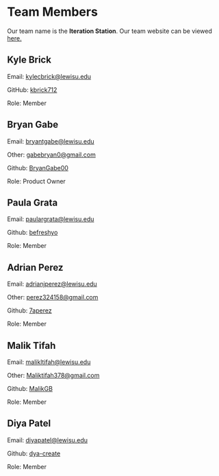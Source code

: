# Team Members

Our team name is the  **Iteration Station**.  Our team website can be viewed [here.](https://witty-meadow-055b73d10.1.azurestaticapps.net/)

## Kyle Brick

Email:  kylecbrick@lewisu.edu

GitHub: [kbrick712](https://github.com/kbrick712)

Role: Member

## Bryan Gabe

Email: bryantgabe@lewisu.edu

Other: gabebryan0@gmail.com

Github: [BryanGabe00](https://github.com/BryanGabe00)

Role: Product Owner

## Paula Grata

Email: paulargrata@lewisu.edu

Github: [befreshyo](https://github.com/befreshyo)

Role: Member

## Adrian Perez

Email: adrianjperez@lewisu.edu

Other: perez324158@gmail.com

Github: [7aperez](https://github.com/7pereza)

Role: Member

## Malik Tifah

Email: malikltifah@lewisu.edu

Other: Maliktifah378@gmail.com

Github: [MalikGB](https://github.com/MalikGB)

Role: Member

## Diya Patel
Email: diyapatel@lewisu.edu

Github: [dya-create](https://github.com/dya-create)

Role: Member


